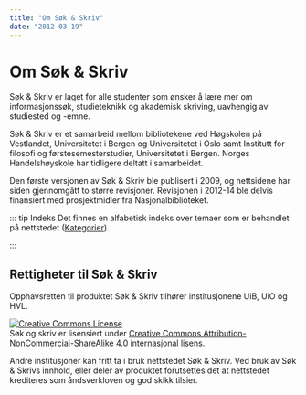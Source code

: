 ```yaml
---
title: "Om Søk & Skriv"
date: "2012-03-19"
---
```


# Om Søk & Skriv

Søk & Skriv er laget for alle studenter som ønsker å lære mer om informasjonssøk, studieteknikk og akademisk skriving, uavhengig av studiested og -emne. 

Søk & Skriv er et samarbeid mellom bibliotekene ved Høgskolen på Vestlandet, Universitetet i Bergen og Universitetet i Oslo samt Institutt for filosofi og førstesemesterstudier, Universitetet i Bergen.
Norges Handelshøyskole har tidligere deltatt i samarbeidet. 

Den første versjonen av Søk & Skriv ble publisert i 2009, og nettsidene har siden gjennomgått to større revisjoner. Revisjonen i 2012-14 ble delvis finansiert med prosjektmidler fra Nasjonalbiblioteket.

::: tip Indeks 
Det finnes en alfabetisk indeks over temaer som er behandlet på nettstedet ([Kategorier](/om-sok-skriv/kategorier/)). 

::: 


## Rettigheter til Søk & Skriv

Opphavsretten til produktet Søk & Skriv tilhører institusjonene UiB, UiO og HVL.  

<a rel="license" href="https://creativecommons.org/licenses/by-nc-sa/4.0/"><img alt="Creative Commons License" style="border-width:0" src="https://i.creativecommons.org/l/by-nc-sa/4.0/88x31.png" /></a><br />Søk og skriv er lisensiert under <a rel="license" href="https://creativecommons.org/licenses/by-nc-sa/4.0/">Creative Commons Attribution-NonCommercial-ShareAlike 4.0 internasjonal lisens</a>.

Andre institusjoner kan fritt ta i bruk nettstedet Søk & Skriv. Ved bruk av Søk & Skrivs innhold, eller deler av produktet forutsettes det at nettstedet krediteres som åndsverkloven og god skikk tilsier.


